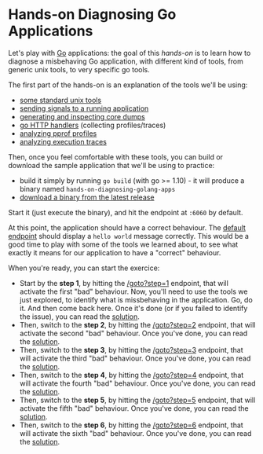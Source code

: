 # Hands-on Diagnosing Go Applications

Let's play with [Go](https://golang.org/) applications: the goal of this *hands-on* is to learn how to diagnose a misbehaving Go application, with different kind of tools, from generic unix tools, to very specific go tools.

The first part of the hands-on is an explanation of the tools we'll be using:
- [some standard unix tools](unix-tools/README.md)
- [sending signals to a running application](signals/README.md)
- [generating and inspecting core dumps](core-files/README.md)
- [go HTTP handlers](http-handlers/README.md) (collecting profiles/traces)
- [analyzing pprof profiles](pprof-profiles/README.md)
- [analyzing execution traces](traces/README.md)

Then, once you feel comfortable with these tools, you can build or download the sample application that we'll be using to practice:
- build it simply by running `go build` (with go >= 1.10) - it will produce a binary named `hands-on-diagnosing-golang-apps`
- [download a binary from the latest release](https://github.com/dailymotion-leo/hands-on-diagnosing-golang-apps/releases/latest)

Start it (just execute the binary), and hit the endpoint at `:6060` by default.

At this point, the application should have a correct behaviour. The [default endpoint](http://localhost:6060/) should display a `hello world` message correctly. This would be a good time to play with some of the tools we learned about, to see what exactly it means for our application to have a "correct" behaviour.

When you're ready, you can start the exercice:
- Start by the **step 1**, by hitting the [/goto?step=1](http://localhost:6060/goto?step=1) endpoint, that will activate the first "bad" behaviour. Now, you'll need to use the tools we just explored, to identify what is missbehaving in the application. Go, do it. And then come back here. Once it's done (or if you failed to identify the issue), you can read the [solution](step-1/README.md).
- Then, switch to the **step 2**, by hitting the [/goto?step=2](http://localhost:6060/goto?step=2) endpoint, that will activate the second "bad" behaviour. Once you've done, you can read the [solution](step-2/README.md).
- Then, switch to the **step 3**, by hitting the [/goto?step=3](http://localhost:6060/goto?step=3) endpoint, that will activate the third "bad" behaviour. Once you've done, you can read the [solution](step-3/README.md).
- Then, switch to the **step 4**, by hitting the [/goto?step=4](http://localhost:6060/goto?step=4) endpoint, that will activate the fourth "bad" behaviour. Once you've done, you can read the [solution](step-4/README.md).
- Then, switch to the **step 5**, by hitting the [/goto?step=5](http://localhost:6060/goto?step=5) endpoint, that will activate the fifth "bad" behaviour. Once you've done, you can read the [solution](step-5/README.md).
- Then, switch to the **step 6**, by hitting the [/goto?step=6](http://localhost:6060/goto?step=6) endpoint, that will activate the sixth "bad" behaviour. Once you've done, you can read the [solution](step-6/README.md).

